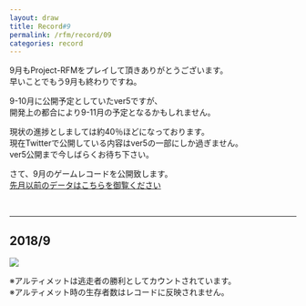 ```yaml
---
layout: draw
title: Record#9
permalink: /rfm/record/09
categories: record
---
```


9月もProject-RFMをプレイして頂きありがとうございます。<br>
早いことでもう9月も終わりですね。<br>



9-10月に公開予定としていたver5ですが、  
開発上の都合により9-11月の予定となるかもしれません。  

現状の進捗としましては約40％ほどになっております。  
現在Twitterで公開している内容はver5の一部にしか過ぎません。  
ver5公開まで今しばらくお待ち下さい。  






さて、9月のゲームレコードを公開致します。<br>
[先月以前のデータはこちらを御覧ください](https://web.njj12.net/categories/#record) <br>


  
  
----------------------------------------  
## 2018/9
<img src="https://web.njj12.net/public/images/record/201809.png"><br>

※アルティメットは逃走者の勝利としてカウントされています。<br>
※アルティメット時の生存者数はレコードに反映されません。<br>
